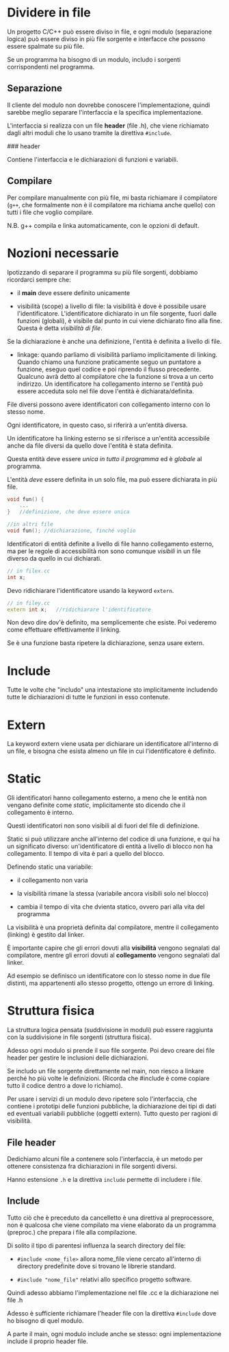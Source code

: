 # Dividere in file

Un progetto C/C++ può essere diviso in file, e ogni modulo (separazione logica)
può essere diviso in più file sorgente e interfacce che possono essere spalmate
su più file.

Se un programma ha bisogno di un modulo, includo i sorgenti corrispondenti nel
programma.

## Separazione

Il cliente del modulo non dovrebbe conoscere l'implementazione, quindi sarebbe
meglio separare l'interfaccia e la specifica implementazione.

L'interfaccia si realizza con un file **header** (file .h), che viene richiamato
dagli altri moduli che lo usano tramite la direttiva `#include`.

### header

Contiene l'interfaccia e le dichiarazioni di funzioni e variabili.

## Compilare

Per compilare manualmente con più file, mi basta richiamare il compilatore (`g++`,
che formalmente non è il compilatore ma richiama anche quello) con tutti i file
che voglio compilare.

N.B. g++ compila e linka automaticamente, con le opzioni di default.

# Nozioni necessarie

Ipotizzando di separare il programma su più file sorgenti, dobbiamo ricordarci
sempre che:

- il **main** deve essere definito unicamente

- visibilità (scope) a livello di file: la visibilità è dove è possibile usare
l'identificatore. L'identificatore dichiarato in un file sorgente, fuori dalle
funzioni (globali), è visibile dal punto in cui viene dichiarato fino alla fine.
Questa è detta _visibilità di file_.

Se la dichiarazione è anche una definizione, l'entità è definita a livello di file.

- linkage: quando parliamo di visibilità parliamo implicitamente di linking.
Quando chiamo una funzione praticamente seguo un puntatore a funzione, eseguo quel
codice e poi riprendo il flusso precedente. Qualcuno avrà detto al compilatore che
la funzione si trova a un certo indirizzo.
Un identificatore ha collegamento interno se l'entità può essere acceduta solo nel
file dove l'entità è dichiarata/definita.

File diversi possono avere identificatori con collegamento interno con lo stesso
nome.

Ogni identificatore, in questo caso, si riferirà a un'entità diversa.

Un identificatore ha linking esterno se si riferisce a un'entità accessibile anche
da file diversi da quello dove l'entità è stata definita.

Questa entità deve essere _unica in tutto il programma_ ed è _globale_ al programma.

L'entità _deve_ essere definita in un solo file, ma può essere dichiarata in più
file.

```c++
void fun() {
    ...
}   //definizione, che deve essere unica

//in altri file
void fun(); //dichiarazione, finché voglio
```

Identificatori di entità definite a livello di file hanno collegamento esterno,
ma per le regole di accessibilità non sono comunque *visibili* in un file diverso
da quello in cui dichiarati.

```c++
// in filex.cc
int x;
```

Devo ridichiarare l'identificatore usando la keyword `extern`.

```c++
// in filey.cc
extern int x;   //ridichiarare l'identificatore
```

Non devo dire dov'è definito, ma semplicemente che esiste. Poi vederemo come
effettuare effettivamente il linking.

Se è una funzione basta ripetere la dichiarazione, senza usare extern.

# Include

Tutte le volte che "includo" una intestazione sto implicitamente includendo
tutte le dichiarazioni di tutte le funzioni in esso contenute.

# Extern

La keyword extern viene usata per dichiarare un identificatore all'interno
di un file, e bisogna che esista almeno un file in cui l'identificatore è definito.

# Static

Gli identificatori hanno collegamento esterno, a meno che le entità non
vengano definite come _static_, implicitamente sto dicendo che il collegamento
è interno.

Questi identificatori non sono visibili al di fuori del file di definizione.

Static si può utilizzare anche all'interno del codice di una funzione, e qui ha
un significato diverso: un'identificatore di entità a livello di blocco non ha
collegamento. Il tempo di vita è pari a quello del blocco.

Definendo static una variabile:

- il collegamento non varia

- la visibilità rimane la stessa (variabile ancora visibili solo nel blocco)

- cambia il tempo di vita che dvienta statico, ovvero pari alla vita del programma

La visibilità è una proprietà definita dal compilatore, mentre il collegamento (linking)
è gestito dal linker.

È importante capire che gli errori dovuti alla **visibilità** vengono segnalati dal
compilatore, mentre gli errori dovuti al **collegamento** vengono segnalati dal linker.

Ad esempio se definisco un identificatore con lo stesso nome in due file distinti,
ma appartenenti allo stesso progetto, ottengo un errore di linking.

# Struttura fisica

La struttura logica pensata (suddivisione in moduli) può essere raggiunta con la
suddivisione in file sorgenti (struttura fisica).

Adesso ogni modulo si prende il suo file sorgente. Poi devo creare dei file header
per gestire le inclusioni delle dichiarazioni.

Se includo un file sorgente direttamente nel main, non riesco a linkare perché ho più
volte le definizioni. (Ricorda che #include è come copiare tutto il codice dentro a
dove lo richiamo).

Per usare i servizi di un modulo devo ripetere solo l'interfaccia, che contiene i
prototipi delle funzioni pubbliche, la dichiarazione dei tipi di dati ed eventuali
variabili pubbliche (oggetti extern). Tutto questo per ragioni di visibilità.

## File header

Dedichiamo alcuni file a contenere solo l'interfaccia, è un metodo per ottenere
consistenza fra dichiarazioni in file sorgenti diversi.

Hanno estensione `.h` e la direttiva `include` permette di includere i file.

## Include

Tutto ciò che è preceduto da cancelletto è una direttiva al preprocessore, non è
qualcosa che viene compilato ma viene elaborato da un programma (preproc.) che prepara
i file alla compilazione.

Di solito il tipo di parentesi influenza la search directory del file:

- `#include <nome_file>` allora nome_file viene cercato all'interno di directory
predefinite dove si trovano le librerie standard.

- `#include "nome_file"` relativi allo specifico progetto software.

Quindi adesso abbiamo l'implementazione nel file .cc e la dichiarazione nei file .h

Adesso è sufficiente richiamare l'header file con la direttiva `#include` dove ho
bisogno di quel modulo.

A parte il main, ogni modulo include anche se stesso: ogni implementazione include il
proprio header file.
